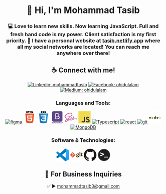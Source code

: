 <div align="center">
<h1 align="center">👋 Hi, I'm Mohammad Tasib</h1>
<h3 align="center">💻 Love to learn new skills. Now learning JavaScript. Full and fresh hand code is my power. Client satisfaction is my first priority. 🔗 I have a personal website at <a href='https://tasib.netlify.app' target="_blank">tasib.netlify.app</a> where all my social networks are located! You can reach me anywhere over there!</h3>

## ☕ Connect with me!
[![Linkedin: mohammadtasib](https://img.shields.io/badge/LinkedIn-0077B5?style=for-the-badge&logo=linkedin&logoColor=white&link=https://www.linkedin.com/in/mohammad-tasib-4341b71b4/)](https://www.linkedin.com/in/mohammad-tasib-4341b71b4/)
[![Facebook: ohidulalam](https://img.shields.io/badge/Facebook-1877F2?style=for-the-badge&logo=facebook&logoColor=white&link=https://www.facebook.com/ohidul.alam.33671/)](https://www.facebook.com/ohidul.alam.33671/)
[![Medium: ohidulalam](https://img.shields.io/badge/Medium-12100E?style=for-the-badge&logo=medium&logoColor=white&link=https://mohammadtasib.medium.com/)](https://mohammadtasib.medium.com/)

### Languages and Tools:
<p align="center"> 
 <a href="https://www.figma.com/" target="_blank"> <img src="https://www.vectorlogo.zone/logos/figma/figma-icon.svg" alt="figma" width="40" height="40"/> </a> 
 <a href="https://www.w3.org/html/" target="_blank"> <img src="https://raw.githubusercontent.com/devicons/devicon/master/icons/html5/html5-original-wordmark.svg" alt="html5" width="40" height="40"/> </a>
 <a href="https://www.w3schools.com/css/" target="_blank"> <img src="https://raw.githubusercontent.com/devicons/devicon/master/icons/css3/css3-original-wordmark.svg" alt="css3" width="40" height="40"/> </a> 
 <a href="https://getbootstrap.com" target="_blank"> <img src="https://raw.githubusercontent.com/devicons/devicon/master/icons/bootstrap/bootstrap-plain-wordmark.svg" alt="bootstrap" width="40" height="40"/> </a> 
 <a href="https://sass-lang.com" target="_blank"> <img src="https://raw.githubusercontent.com/devicons/devicon/master/icons/sass/sass-original.svg" alt="sass" width="40" height="40"/> </a>
 <a href="https://developer.mozilla.org/en-US/docs/Web/JavaScript" target="_blank"> <img src="https://raw.githubusercontent.com/devicons/devicon/master/icons/javascript/javascript-original.svg" alt="javascript" width="40" height="40"/> </a>   
  <a href="https://www.w3spoint.com/typescript-tutorial" target="_blank"> <img src="https://cdn.worldvectorlogo.com/logos/typescript.svg" alt="Typescript" width="40" height="40"/> </a>  
 <a href="https://redux.js.org" target="_blank"> <img src="https://cdn.worldvectorlogo.com/logos/redux.svg" alt="react" width="40" height="40"/> </a> <a href="https://redux.js.org" target="_blank">
  <a href="https://git-scm.com/" target="_blank"> <img src="https://www.vectorlogo.zone/logos/git-scm/git-scm-icon.svg" alt="git" width="40" height="40"/> </a>  
   <a href="https://nodejs.org" target="_blank"> <img src="https://raw.githubusercontent.com/devicons/devicon/master/icons/nodejs/nodejs-original-wordmark.svg" alt="nodejs" width="40" height="40"/> </a>
<a href="https://www.mongodb.com/cloud/atlas" target="_blank"> <img src="https://upload.wikimedia.org/wikipedia/commons/9/93/MongoDB_Logo.svg" alt="MongoDB" width="40" height="40"/> </a>
</p> 

### Software & Technologies:
<img align="center" alt="Visual Studio Code" width="40px" src="https://raw.githubusercontent.com/github/explore/80688e429a7d4ef2fca1e82350fe8e3517d3494d/topics/visual-studio-code/visual-studio-code.png" />
<img align="center" alt="Git" width="40px" src="https://raw.githubusercontent.com/github/explore/80688e429a7d4ef2fca1e82350fe8e3517d3494d/topics/git/git.png" />
<img align="center" alt="GitHub" width="40px" src="https://raw.githubusercontent.com/github/explore/78df643247d429f6cc873026c0622819ad797942/topics/github/github.png" />
<img align="center" alt="Terminal" width="40px" src="https://raw.githubusercontent.com/github/explore/80688e429a7d4ef2fca1e82350fe8e3517d3494d/topics/terminal/terminal.png" />  <br>



## 📧 For Business Inquiries 
✅  ► mohammadtasib3@gmail.com
<div>
